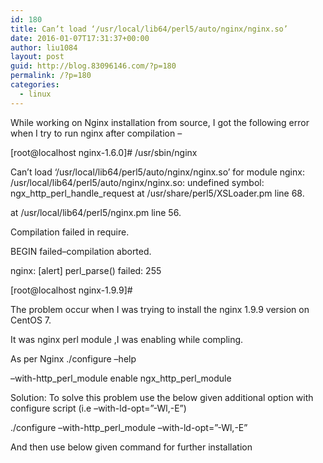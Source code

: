 ```yaml
---
id: 180
title: Can’t load ‘/usr/local/lib64/perl5/auto/nginx/nginx.so’
date: 2016-01-07T17:31:37+00:00
author: liu1084
layout: post
guid: http://blog.83096146.com/?p=180
permalink: /?p=180
categories:
  - linux
---
```

While working on Nginx installation from source, I got the following error when I try to run nginx after compilation –
  
[root@localhost nginx-1.6.0]# /usr/sbin/nginx
  
Can’t load ‘/usr/local/lib64/perl5/auto/nginx/nginx.so’ for module nginx: /usr/local/lib64/perl5/auto/nginx/nginx.so: undefined symbol: ngx\_http\_perl\_handle\_request at /usr/share/perl5/XSLoader.pm line 68.
  
at /usr/local/lib64/perl5/nginx.pm line 56.
  
Compilation failed in require.
  
BEGIN failed–compilation aborted.
  
nginx: [alert] perl_parse() failed: 255
  
[root@localhost nginx-1.9.9]#

<!--more-->

The problem occur when I was trying to install the nginx 1.9.9 version on CentOS 7.
  
It was nginx perl module ,I was enabling while compling.

As per Nginx ./configure &#8211;help

&#8211;with-http\_perl\_module enable ngx\_http\_perl_module
  
Solution: To solve this problem use the below given additional option with configure script (i.e &#8211;with-ld-opt=&#8221;-Wl,-E&#8221;)

./configure &#8211;with-http\_perl\_module &#8211;with-ld-opt=&#8221;-Wl,-E&#8221;
  
And then use below given command for further installation